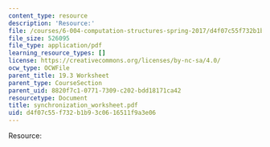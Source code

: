 ```yaml
---
content_type: resource
description: 'Resource:'
file: /courses/6-004-computation-structures-spring-2017/d4f07c55f732b1b93c0616511f9a3e06_synchronization_worksheet.pdf
file_size: 526095
file_type: application/pdf
learning_resource_types: []
license: https://creativecommons.org/licenses/by-nc-sa/4.0/
ocw_type: OCWFile
parent_title: 19.3 Worksheet
parent_type: CourseSection
parent_uid: 8820f7c1-0771-7309-c202-bdd18171ca42
resourcetype: Document
title: synchronization_worksheet.pdf
uid: d4f07c55-f732-b1b9-3c06-16511f9a3e06
---
```

Resource: